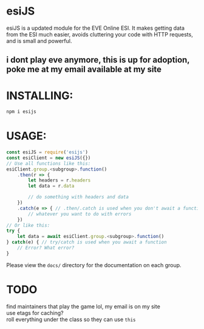 # esiJS

esiJS is a updated module for the EVE Online ESI. It makes getting data from the ESI much easier, avoids cluttering your code with HTTP requests, and is small and powerful.

## i dont play eve anymore, this is up for adoption, poke me at my email available at my site

# INSTALLING:

```bash
npm i esijs
```

# USAGE:

```js
const esiJS = require('esijs')
const esiClient = new esiJS({})
// Use all functions like this:
esiClient.group.<subgroup>.function()
    .then(r => {
        let headers = r.headers
        let data = r.data

        // do something with headers and data
    })
    .catch(e => { // .then/.catch is used when you don't await a function
        // whatever you want to do with errors
    })
// Or like this:
try {
    let data = await esiClient.group.<subgroup>.function()
} catch(e) { // try/catch is used when you await a function
    // Error? What error?
}
```

Please view the `docs/` directory for the documentation on each group.

# TODO

find maintainers that play the game lol, my email is on my site  
use etags for caching?  
roll everything under the class so they can use `this`  